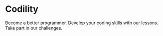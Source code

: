 Codility
========

Become a better programmer. Develop your coding skills with our lessons. Take part in our challenges.
